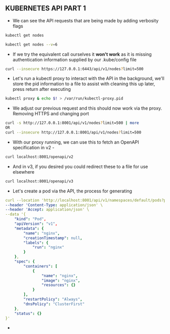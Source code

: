## KUBERNETES API PART 1

- We can see the API requests that are being made by adding verbosity flags 

```bash
kubectl get nodes

kubectl get nodes --v=6
```
- If we try the equivalent call ourselves it **won't work** as it is missing authentication information supplied by our .kube/config file
```bash
curl --insecure https://127.0.0.1:6443/api/v1/nodes?limit=500
```
- Let's run a kubectl proxy to interact with the API in the background, we'll store the pid information to a file to assist with cleaning this up later, press return after executing
```bash
kubectl proxy & echo $! > /var/run/kubectl-proxy.pid
```
- We adjust our previous request and this should now work via the proxy. Removing HTTPS and changing port
```bash
curl -s http://127.0.0.1:8001/api/v1/nodes?limit=500 | more
OR
curl --insecure http://127.0.0.1:8001/api/v1/nodes?limit=500
```
- With our proxy running, we can use this to fetch an OpenAPI specification in v2 -
```bash
curl localhost:8001/openapi/v2
```

- And in v3, if you desired you could redirect these to a file for use elsewhere
```bash
curl localhost:8001/openapi/v3
```

- Let's create a pod via the API, the process for generating
```yaml
curl --location 'http://localhost:8001/api/v1/namespaces/default/pods?pretty=true' \
--header 'Content-Type: application/json' \
--header 'Accept: application/json' \
--data '{
    "kind": "Pod",
    "apiVersion": "v1",
    "metadata": {
        "name": "nginx",
        "creationTimestamp": null,
        "labels": {
            "run": "nginx"
        }
    },
    "spec": {
        "containers": [
            {
                "name": "nginx",
                "image": "nginx",
                "resources": {}
            }
        ],
        "restartPolicy": "Always",
        "dnsPolicy": "ClusterFirst"
    },
    "status": {}
}'
```

- 
```bash

```